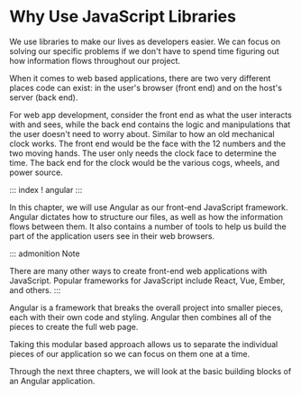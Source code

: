 # Why Use JavaScript Libraries

We use libraries to make our lives as developers easier. We can focus on
solving our specific problems if we don\'t have to spend time figuring
out how information flows throughout our project.

When it comes to web based applications, there are two very different
places code can exist: in the user\'s browser (front end) and on the
host\'s server (back end).

For web app development, consider the front end as what the user
interacts with and sees, while the back end contains the logic and
manipulations that the user doesn\'t need to worry about. Similar to how
an old mechanical clock works. The front end would be the face with the
12 numbers and the two moving hands. The user only needs the clock face
to determine the time. The back end for the clock would be the various
cogs, wheels, and power source.

::: index
! angular
:::

In this chapter, we will use Angular as our front-end JavaScript
framework. Angular dictates how to structure our files, as well as how
the information flows between them. It also contains a number of tools
to help us build the part of the application users see in their web
browsers.

::: admonition
Note

There are many other ways to create front-end web applications with
JavaScript. Popular frameworks for JavaScript include React, Vue, Ember,
and others.
:::

Angular is a framework that breaks the overall project into smaller
pieces, each with their own code and styling. Angular then combines all
of the pieces to create the full web page.

Taking this modular based approach allows us to separate the individual
pieces of our application so we can focus on them one at a time.

Through the next three chapters, we will look at the basic building
blocks of an Angular application.
